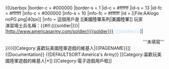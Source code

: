 {{Userbox
  |border-c = #000000
  |border-s = 1
  |id-c     = #ffffff
  |id-s     = 13
  |id-fc    = #ffffff
  |info-c   = #000000
  |info-s   = 10
  |info-fc  = #ffffff
  |id       = [[File:AAlogo noPG.png|40px]]
  |info     = 這個用戶是 <span style="color:#000000; background:#ffffff;">[[美國陸軍系列|美國陸軍]]</span> 玩家<br>演習場士兵名稱：{{#if:{{{soldier|}}}|<br>[http://www.americasarmy.com/soldier/{{{soldier}}} <span style="color:#AAD4FF;">{{{soldier}}}</span>]|<br><div align="right">'''未填寫'''</div>}}}}<includeonly>[[Category:喜歡玩美國陸軍遊戲的維基人|{{PAGENAME}}]]</includeonly><noinclude>
{{Documentation}}
{{DEFAULTSORT:America's Army}}
[[Category:喜歡玩美國陸軍遊戲的維基人|*]]
[[Category:電子遊戲用戶框]]
</noinclude>